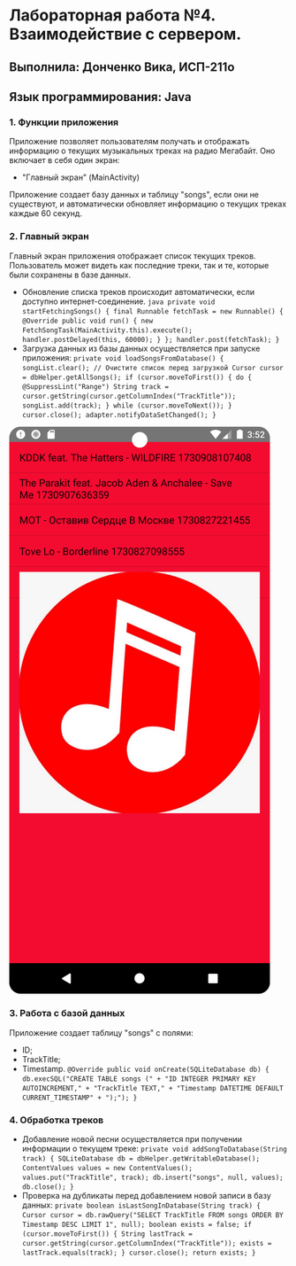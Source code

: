 # Лабораторная работа №4. Взаимодействие с сервером.
## Выполнила: Донченко Вика, ИСП-211о
## Язык программирования: Java

### 1. Функции приложения
Приложение позволяет пользователям получать и отображать информацию о текущих музыкальных треках на радио Мегабайт. Оно включает в себя один экран:

- "Главный экран" (MainActivity)

Приложение создает базу данных и таблицу "songs", если они не существуют, и автоматически обновляет информацию о текущих треках каждые 60 секунд.

### 2. Главный экран
Главный экран приложения отображает список текущих треков. Пользователь может видеть как последние треки, так и те, которые были сохранены в базе данных.

- Обновление списка треков происходит автоматически, если доступно интернет-соединение.
  `java
  private void startFetchingSongs() {
  final Runnable fetchTask = new Runnable() {
  @Override
  public void run() {
  new FetchSongTask(MainActivity.this).execute();
  handler.postDelayed(this, 60000);
  }
  };
  handler.post(fetchTask);
  }`
- Загрузка данных из базы данных осуществляется при запуске приложения:
  `private void loadSongsFromDatabase() {
  songList.clear(); // Очистите список перед загрузкой
  Cursor cursor = dbHelper.getAllSongs();
  if (cursor.moveToFirst()) {
  do {
  @SuppressLint("Range") String track = cursor.getString(cursor.getColumnIndex("TrackTitle"));
  songList.add(track);
  } while (cursor.moveToNext());
  }
  cursor.close();
  adapter.notifyDataSetChanged();
  }`

![sk3.png](..%2F..%2F..%2F..%2Fsk3.png)

### 3. Работа с базой данных
Приложение создает таблицу "songs" с полями:
- ID;
- TrackTitle;
- Timestamp.
`@Override
public void onCreate(SQLiteDatabase db) {
db.execSQL("CREATE TABLE songs (" +
"ID INTEGER PRIMARY KEY AUTOINCREMENT," +
"TrackTitle TEXT," +
"Timestamp DATETIME DEFAULT CURRENT_TIMESTAMP" +
");");
}`

### 4. Обработка треков
- Добавление новой песни осуществляется при получении информации о текущем треке:
`private void addSongToDatabase(String track) {
SQLiteDatabase db = dbHelper.getWritableDatabase();
ContentValues values = new ContentValues();
values.put("TrackTitle", track);
db.insert("songs", null, values);
db.close();
}`
- Проверка на дубликаты перед добавлением новой записи в базу данных:
`private boolean isLastSongInDatabase(String track) {
Cursor cursor = db.rawQuery("SELECT TrackTitle FROM songs ORDER BY Timestamp DESC LIMIT 1", null);
boolean exists = false;
if (cursor.moveToFirst()) {
String lastTrack = cursor.getString(cursor.getColumnIndex("TrackTitle"));
exists = lastTrack.equals(track);
}
cursor.close();
return exists;
}`

